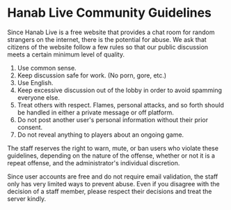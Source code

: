 # Hanab Live Community Guidelines

Since Hanab Live is a free website that provides a chat room for random strangers on the internet, there is the potential for abuse. We ask that citizens of the website follow a few rules so that our public discussion meets a certain minimum level of quality.

1) Use common sense.
2) Keep discussion safe for work. (No porn, gore, etc.)
3) Use English.
4) Keep excessive discussion out of the lobby in order to avoid spamming everyone else.
5) Treat others with respect. Flames, personal attacks, and so forth should be handled in either a private message or off platform.
6) Do not post another user's personal information without their prior consent.
7) Do not reveal anything to players about an ongoing game.

The staff reserves the right to warn, mute, or ban users who violate these guidelines, depending on the nature of the offense, whether or not it is a repeat offense, and the administrator's individual discretion.

Since user accounts are free and do not require email validation, the staff only has very limited ways to prevent abuse. Even if you disagree with the decision of a staff member, please respect their decisions and treat the server kindly.
